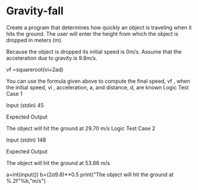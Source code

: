 # Gravity-fall




Create a program that determines how quickly an object is traveling when it hits the ground. The user will enter the height from which the object is dropped in meters (m).

Because the object is dropped its initial speed is 0m/s. Assume that the acceleration due to gravity is 9.8m/s.

vf =squareroot(vi+2ad)

You can use the formula given above to compute the final speed, vf , when the initial speed, vi , acceleration, a, and distance, d, are known
Logic Test Case 1

Input (stdin)
45

Expected Output

The object will hit the ground at 29.70 m/s
Logic Test Case 2

Input (stdin)
148

Expected Output

The object will hit the ground at 53.86 m/s





a=int(input())
b=(2*a*9.8)**0.5
print("The object will hit the ground at %.2f"%b,"m/s")

